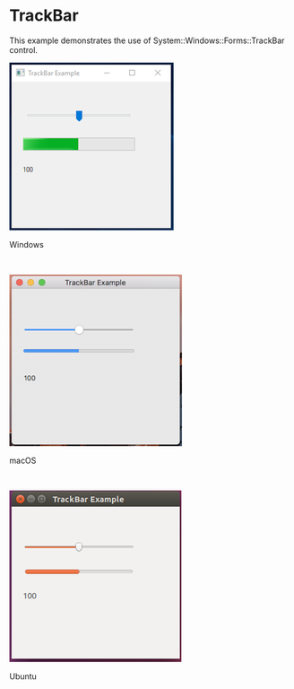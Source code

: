 # TrackBar
This example demonstrates the use of System::Windows::Forms::TrackBar control.
<BR>

![GitHub Logo](../../../docs/Pictures/Examples/Forms/TrackBarW.png)
<p align="left">Windows</p>
<BR>

![GitHub Logo](../../../docs/Pictures/Examples/Forms/TrackBarM.png)
<p align="left">macOS</p>
<BR>

![GitHub Logo](../../../docs/Pictures/Examples/Forms/TrackBarU.png)
<p align="left">Ubuntu</p>
<BR>
